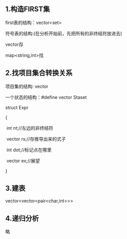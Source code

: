 ## 1.构造FIRST集

first表的结构：vector<set<int>>

符号表的结构:(在分析开始前，先把所有的非终结符放进去)

vector<string>存

map<string,int>找

## 2.找项目集合转换关系

项目集的结构: vector<Staset>

一个状态的结构：#define vector<struct Expr> Staset

struct Expr

{

​	int nt;//左边的非终结符

​	vector<int> rs;//存推导出来的式子

​	int dot;//标记点在哪里

​	vector<int> ex;//展望

}

## 3.建表

vector<vector<pair<char,int>>>

## 4.递归分析

略